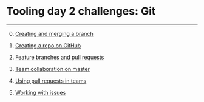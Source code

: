 # Tooling day 2 challenges: Git

---
0. [Creating and merging a branch](00-branches.md)

1) [Creating a repo on GitHub](01-remote-setup.md)

1) [Feature branches and pull requests](02-pull-requests.md)

1) [Team collaboration on master](03-collaboration-on-master.md)

1) [Using pull requests in teams](04-team-pull-requests.md)

1) [Working with issues](05-issues.md)